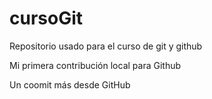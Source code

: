 # cursoGit
Repositorio usado para el curso de git y github

Mi primera contribución local para Github

Un coomit más desde GitHub
